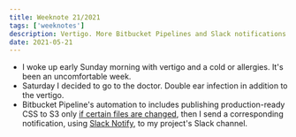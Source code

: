 ```yaml
---
title: Weeknote 21/2021
tags: ['weeknotes']
description: Vertigo. More Bitbucket Pipelines and Slack notifications. 
date: 2021-05-21
---
```

- I woke up early Sunday morning with vertigo and a cold or allergies. It's been an uncomfortable week. 
- Saturday I decided to go to the doctor. Double ear infection in addition to the vertigo. 
- Bitbucket Pipeline's automation to includes publishing production-ready CSS to S3 only [if certain files are changed](https://dev.to/omar16100/trigger-bitbucket-pipeline-only-if-certain-files-are-changed-with-google-cloud-functions-1abc), then I send a corresponding notification, using [Slack Notify](https://bitbucket.org/atlassian/slack-notify/src/master/), to my project's Slack channel. 
